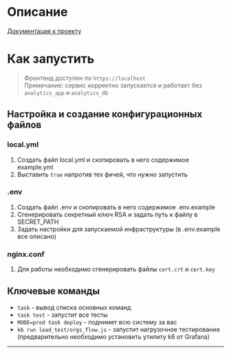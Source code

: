 # Описание
[Документация к проекту](https://github.com/zkryaev/timeline/tree/main/architecture)

# Как запустить

> Фронтенд доступен по `https://localhost` </br>
> Примечание: сервис корректно запускается и работает без `analytics_app` и `analytics_db`

## Настройка и создание конфигурационных файлов

### local.yml
1. Создать файл local.yml и скопировать в него содержимое example.yml
2. Выставить `true` напротив тех фичей, что нужно запустить

### .env
1. Создать файл .env и скопировать в него содержимое .env.example
2. Сгенерировать секретный ключ RSA и задать путь к файлу в SECRET_PATH
3. Задать настройки для запускаемой инфраструктуры (в .env.example все описано)

### nginx.conf
1. Для работы необходимо сгенерировать файлы `cert.crt` и `cert.key`

## Ключевые команды
- `task`                          - вывод списка основных команд
- `task test`                     - запустит все тесты
- `MODE=prod task deploy`         - поднимет всю систему за вас
- `k6 run load_test/orgs_flow.js` - запустит нагрузочное тестирование (предварительно необходимо установить утилиту k6 от Grafana)

---

